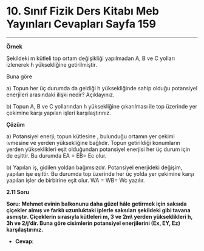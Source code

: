 # 10. Sınıf Fizik Ders Kitabı Meb Yayınları Cevapları Sayfa 159

---

**Örnek**

Şekildeki m kütleli top ortam değişikliği yapılmadan A, B ve C yolları izlenerek h yüksekliğine getirilmiştir.

 Buna göre

 a) Topun her üç durumda da geldiği h yüksekliğinde sahip olduğu potansiyel enerjileri arasındaki ilişki nedir? Açıklayınız.

 b) Topun A, B ve C yollarından h yüksekliğine çıkarılması ile top üzerinde yer çekimine karşı yapılan işleri karşılaştırınız.

**Çözüm**

a) Potansiyel enerji; topun kütlesine , bulunduğu ortamın yer çekimi ivmesine ve yerden yüksekliğine bağlıdır. Topun getirildiği konumların yerden yükseklikleri eşit olduğundan potansiyel enerjisi her üç durum için de eşittir. Bu durumda EA = EB= Ec olur.

 b) Yapılan iş, gidilen yoldan bağımsızdır. Potansiyel enerjideki değişim, yapılan işe eşittir. Bu durumda top üzerinde her üç yolda yer çekimine karşı yapılan işler de birbirine eşit olur. WA = WB= Wc yazılır.

**2.11 Soru**

**Soru: Mehmet evinin balkonunu daha güzel hâle getirmek için saksıda çiçekler almış ve farklı uzunluktaki iplerle saksıları şekildeki gibi tavana asmıştır. Çiçeklerin sırasıyla kütleleri m, 3 ve 2m\ yerden yükseklikleri h, 3h ve 2/j’dir. Buna göre cisimlerin potansiyel enerjilerini (Ex, EY, Ez) karşılaştırınız.**

-   **Cevap**: